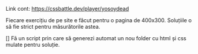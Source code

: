 Link cont: https://cssbattle.dev/player/yosoydead

Fiecare exercițiu de pe site e făcut pentru o pagina de 400x300. Soluțiile o să fie strict pentru măsurătorile astea.

[] Fă un script prin care să generezi automat un nou folder cu html și css mulate pentru soluție.